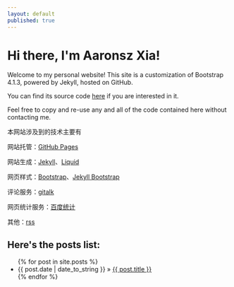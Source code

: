```yaml
---
layout: default
published: true
---
```


# Hi there, I'm Aaronsz Xia!

Welcome to my personal website! This site is a customization of Bootstrap 4.1.3, powered by Jekyll, hosted on GitHub.

You can find its source code [here](https://github.com/AaronszXia/jekyll-bootstrap) if you are interested in it.

Feel free to copy and re-use any and all of the code contained here without contacting me.

本网站涉及到的技术主要有

网站托管：[GitHub Pages](https://pages.github.com/)

网站生成：[Jekyll](https://jekyllrb.com)、[Liquid](https://shopify.github.io/liquid/ "An open-source template language")

网页样式：[Bootstrap](https://getbootstrap.com)、[Jekyll Bootstrap](http://jekyllbootstrap.com "The Definitive Jekyll Blogging Framework")

评论服务：[gitalk](https://gitalk.github.io/)

网页统计服务：[百度统计](https://tongji.baidu.com)

其他：[rss](https://zh.wikipedia.org/wiki/RSS "简易信息聚合")

## Here's the posts list:

<ul class="posts">
  {% for post in site.posts %}
    <li><span>{{ post.date | date_to_string }}</span> &raquo; <a href="{{ site.baseurl }}{{ post.url }}">{{ post.title }}</a></li>
  {% endfor %}
</ul>
